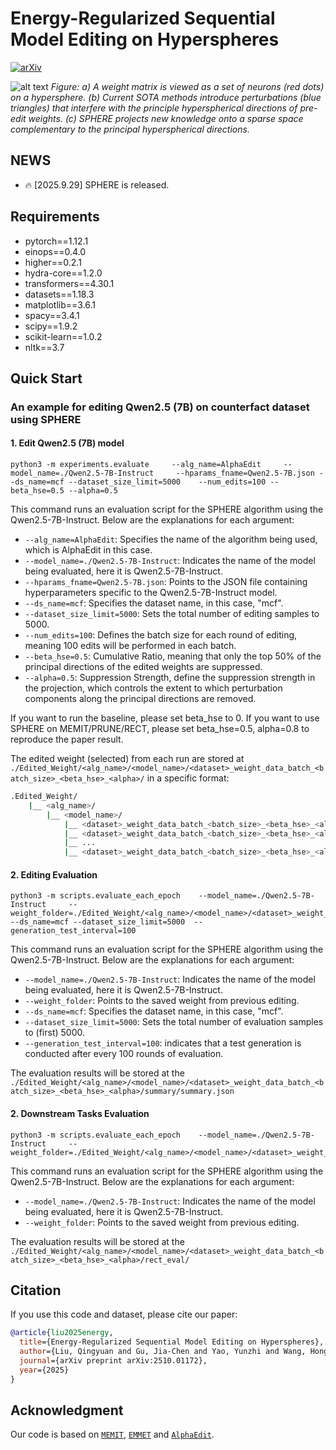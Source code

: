 # Energy-Regularized Sequential Model Editing on Hyperspheres
[![arXiv](https://img.shields.io/badge/arXiv-2510.01172-b31b1b.svg)](https://arxiv.org/abs/2510.01172)


![alt text](resource/sphere_sparse.png)
*Figure: a) A weight matrix is viewed as a set of neurons (red dots) on a hypersphere. (b) Current SOTA methods introduce perturbations (blue triangles) that
interfere with the principle hyperspherical directions of pre-edit weights. (c) SPHERE projects new knowledge onto a sparse space complementary to the principal hyperspherical directions.*


## NEWS
- 🔥 [2025.9.29] SPHERE is released.

## Requirements
- pytorch==1.12.1
- einops==0.4.0
- higher==0.2.1
- hydra-core==1.2.0
- transformers==4.30.1
- datasets==1.18.3
- matplotlib==3.6.1
- spacy==3.4.1
- scipy==1.9.2
- scikit-learn==1.0.2
- nltk==3.7


## Quick Start
### An example for editing Qwen2.5 (7B) on counterfact dataset using SPHERE
#### 1. Edit Qwen2.5 (7B) model 
 
    python3 -m experiments.evaluate     --alg_name=AlphaEdit     --model_name=./Qwen2.5-7B-Instruct     --hparams_fname=Qwen2.5-7B.json --ds_name=mcf --dataset_size_limit=5000    --num_edits=100 --beta_hse=0.5 --alpha=0.5

This command runs an evaluation script for the SPHERE algorithm using the Qwen2.5-7B-Instruct. Below are the explanations for each argument:

- `--alg_name=AlphaEdit`: Specifies the name of the algorithm being used, which is AlphaEdit in this case.
- `--model_name=./Qwen2.5-7B-Instruct`: Indicates the name of the model being evaluated, here it is Qwen2.5-7B-Instruct.
- `--hparams_fname=Qwen2.5-7B.json`: Points to the JSON file containing hyperparameters specific to the Qwen2.5-7B-Instruct model.
- `--ds_name=mcf`: Specifies the dataset name, in this case, "mcf".
- `--dataset_size_limit=5000`: Sets the total number of editing samples to 5000.
- `--num_edits=100`: Defines the batch size for each round of editing, meaning 100 edits will be performed in each batch. 
- `--beta_hse=0.5`: Cumulative Ratio, meaning that only the top 50% of the principal directions of the edited weights are suppressed.
- `--alpha=0.5`: Suppression Strength, define the suppression strength in the projection, which controls the extent to which perturbation components along the principal directions are removed.

If you want to run the baseline, please set beta_hse to 0.
If you want to use SPHERE on MEMIT/PRUNE/RECT, please set beta_hse=0.5, alpha=0.8 to reproduce the paper result.

The edited weight (selected) from each run are stored at `./Edited_Weight/<alg_name>/<model_name>/<dataset>_weight_data_batch_<batch_size>_<beta_hse>_<alpha>/` in a specific format:
```bash
.Edited_Weight/
    |__ <alg_name>/
        |__ <model_name>/
            |__ <dataset>_weight_data_batch_<batch_size>_<beta_hse>_<alpha>
            |__ <dataset>_weight_data_batch_<batch_size>_<beta_hse>_<alpha>
            |__ ...
            |__ <dataset>_weight_data_batch_<batch_size>_<beta_hse>_<alpha>
```

#### 2. Editing Evaluation
 
    python3 -m scripts.evaluate_each_epoch    --model_name=./Qwen2.5-7B-Instruct     --weight_folder=./Edited_Weight/<alg_name>/<model_name>/<dataset>_weight_data_batch_<batch_size>_<beta_hse>_<alpha>/ --ds_name=mcf --dataset_size_limit=5000  --generation_test_interval=100

This command runs an evaluation script for the SPHERE algorithm using the Qwen2.5-7B-Instruct. Below are the explanations for each argument:

- `--model_name=./Qwen2.5-7B-Instruct`: Indicates the name of the model being evaluated, here it is Qwen2.5-7B-Instruct.
- `--weight_folder`: Points to the saved weight from previous editing.
- `--ds_name=mcf`: Specifies the dataset name, in this case, "mcf".
- `--dataset_size_limit=5000`: Sets the total number of evaluation samples to (first) 5000.
- `--generation_test_interval=100`: indicates that a test generation is conducted after every 100 rounds of evaluation.

The evaluation results will be stored at the `./Edited_Weight/<alg_name>/<model_name>/<dataset>_weight_data_batch_<batch_size>_<beta_hse>_<alpha>/summary/summary.json`

#### 2. Downstream Tasks Evaluation
 
    python3 -m scripts.evaluate_each_epoch    --model_name=./Qwen2.5-7B-Instruct     --weight_folder=./Edited_Weight/<alg_name>/<model_name>/<dataset>_weight_data_batch_<batch_size>_<beta_hse>_<alpha>/

This command runs an evaluation script for the SPHERE algorithm using the Qwen2.5-7B-Instruct. Below are the explanations for each argument:

- `--model_name=./Qwen2.5-7B-Instruct`: Indicates the name of the model being evaluated, here it is Qwen2.5-7B-Instruct.
- `--weight_folder`: Points to the saved weight from previous editing.

The evaluation results will be stored at the `./Edited_Weight/<alg_name>/<model_name>/<dataset>_weight_data_batch_<batch_size>_<beta_hse>_<alpha>/rect_eval/`


## Citation
If you use this code and dataset, please cite our paper:
```bibtex
@article{liu2025energy,
  title={Energy-Regularized Sequential Model Editing on Hyperspheres},
  author={Liu, Qingyuan and Gu, Jia-Chen and Yao, Yunzhi and Wang, Hong and Peng, Nanyun},
  journal={arXiv preprint arXiv:2510.01172},
  year={2025}
}
```



## Acknowledgment
Our code is based on  [``MEMIT``](https://github.com/kmeng01/memit.git), [``EMMET``](https://github.com/scalable-model-editing/unified-model-editing.git) and [``AlphaEdit``](https://github.com/jianghoucheng/AlphaEdit.git).
